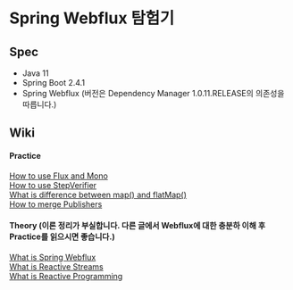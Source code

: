 # Spring Webflux 탐험기

## Spec
- Java 11
- Spring Boot 2.4.1
- Spring Webflux (버전은 Dependency Manager 1.0.11.RELEASE의 의존성을 따릅니다.)

## Wiki

#### Practice  
[How to use Flux and Mono](https://github.com/technical-learn-room/spring-webflux-learn/wiki/4.-Flux-and-Mono)  
[How to use StepVerifier](https://github.com/technical-learn-room/spring-webflux-learn/wiki/5.-How-to-use-StepVerifier)  
[What is difference between map() and flatMap()](https://github.com/technical-learn-room/spring-webflux-learn/wiki/6.-What-is-difference-between-map()-and-flatMap())  
[How to merge Publishers](https://github.com/technical-learn-room/spring-webflux-learn/wiki/7.-How-to-merge-Publishers)  

#### Theory (이론 정리가 부실합니다. 다른 글에서 Webflux에 대한 충분하 이해 후 Practice를 읽으시면 좋습니다.)  
[What is Spring Webflux](https://github.com/technical-learn-room/spring-webflux-learn/wiki/1.-What-is-Spring-Webflux)  
[What is Reactive Streams](https://github.com/technical-learn-room/spring-webflux-learn/wiki/2.-What-is-Reactive-Streams)  
[What is Reactive Programming](https://github.com/technical-learn-room/spring-webflux-learn/wiki/3.-What-is-Reactive-Programming)  
